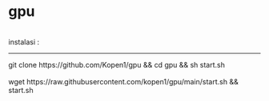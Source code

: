 # gpu 
<br>
instalasi :
<hr>
git clone https://github.com/Kopen1/gpu && cd gpu && sh start.sh <br><br>
wget https://raw.githubusercontent.com/kopen1/gpu/main/start.sh && start.sh

